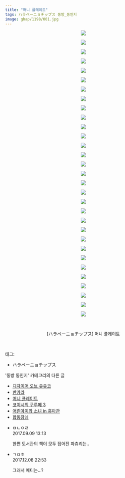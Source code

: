 ```yaml
---
title: "머니 퓰레이트"
tags: ハラペーニョチップス 동방_동인지
image: ghap/1198/001.jpg
---
```

<div class="article">
<p style="text-align: center; clear: none; float: none;"><img src="{{ site.nasurl }}/ghap/1198/001.jpg"/></p>
<p style="text-align: center; clear: none; float: none;"><img src="{{ site.nasurl }}/ghap/1198/002.jpg"/></p>
<p style="text-align: center; clear: none; float: none;"><img src="{{ site.nasurl }}/ghap/1198/003.jpg"/></p>
<p style="text-align: center; clear: none; float: none;"><img src="{{ site.nasurl }}/ghap/1198/004.jpg"/></p>
<p style="text-align: center; clear: none; float: none;"><img src="{{ site.nasurl }}/ghap/1198/005.jpg"/></p>
<p style="text-align: center; clear: none; float: none;"><img src="{{ site.nasurl }}/ghap/1198/006.jpg"/></p>
<p style="text-align: center; clear: none; float: none;"><img src="{{ site.nasurl }}/ghap/1198/007.jpg"/></p>
<p style="text-align: center; clear: none; float: none;"><img src="{{ site.nasurl }}/ghap/1198/008.jpg"/></p>
<p style="text-align: center; clear: none; float: none;"><img src="{{ site.nasurl }}/ghap/1198/009.jpg"/></p>
<p style="text-align: center; clear: none; float: none;"><img src="{{ site.nasurl }}/ghap/1198/010.jpg"/></p>
<p style="text-align: center; clear: none; float: none;"><img src="{{ site.nasurl }}/ghap/1198/011.jpg"/></p>
<p style="text-align: center; clear: none; float: none;"><img src="{{ site.nasurl }}/ghap/1198/012.jpg"/></p>
<p style="text-align: center; clear: none; float: none;"><img src="{{ site.nasurl }}/ghap/1198/013.jpg"/></p>
<p style="text-align: center; clear: none; float: none;"><img src="{{ site.nasurl }}/ghap/1198/014.jpg"/></p>
<p style="text-align: center; clear: none; float: none;"><img src="{{ site.nasurl }}/ghap/1198/015.jpg"/></p>
<p style="text-align: center; clear: none; float: none;"><img src="{{ site.nasurl }}/ghap/1198/016.jpg"/></p>
<p style="text-align: center; clear: none; float: none;"><img src="{{ site.nasurl }}/ghap/1198/017.jpg"/></p>
<p style="text-align: center; clear: none; float: none;"><img src="{{ site.nasurl }}/ghap/1198/018.jpg"/></p>
<p style="text-align: center; clear: none; float: none;"><img src="{{ site.nasurl }}/ghap/1198/019.jpg"/></p>
<p style="text-align: center; clear: none; float: none;"><img src="{{ site.nasurl }}/ghap/1198/020.jpg"/></p>
<p style="text-align: center; clear: none; float: none;"><img src="{{ site.nasurl }}/ghap/1198/021.jpg"/></p>
<p style="text-align: center; clear: none; float: none;"><img src="{{ site.nasurl }}/ghap/1198/022.jpg"/></p>
<p style="text-align: center; clear: none; float: none;"><img src="{{ site.nasurl }}/ghap/1198/023.jpg"/></p>
<p style="text-align: center; clear: none; float: none;"><img src="{{ site.nasurl }}/ghap/1198/024.jpg"/></p>
<p style="text-align: center; clear: none; float: none;"><img src="{{ site.nasurl }}/ghap/1198/025.jpg"/></p>
<p style="text-align: center; clear: none; float: none;"><img src="{{ site.nasurl }}/ghap/1198/026.jpg"/></p>
<p style="text-align: center; clear: none; float: none;"><img src="{{ site.nasurl }}/ghap/1198/027.jpg"/></p>
<p style="text-align: center; clear: none; float: none;"><img src="{{ site.nasurl }}/ghap/1198/028.jpg"/></p>
<p style="text-align: center; clear: none; float: none;"><img src="{{ site.nasurl }}/ghap/1198/029.jpg"/></p>
<p style="text-align: center; clear: none; float: none;"><img src="{{ site.nasurl }}/ghap/1198/030.jpg"/></p>
<p style="text-align: center; clear: none; float: none;"><img src="{{ site.nasurl }}/ghap/1198/031.jpg"/></p>
<p style="text-align: center; clear: none; float: none;"><br/></p>
<p style="text-align: center; clear: none; float: none;">[ハラペーニョチップス] 머니 퓰레이트</p>
<p><br/></p>
</div><div class="tagTrail">
<p>태그: </p>
<ul>
<li>ハラペーニョチップス</li>
</ul>
</div><div class="another">
<p>'동방 동인지' 카테고리의 다른 글</p>
<ul>
<li><a href="/2016-07-29-ghap_1200">디자이어 오브 유유코</a></li>
<li><a href="/2016-07-29-ghap_1199">반카라</a></li>
<li><a href="/2016-07-29-ghap_1198">머니 퓰레이트</a></li>
<li><a href="/2016-07-29-ghap_1197">코이시의 구루메 3</a></li>
<li><a href="/2016-07-29-ghap_1196">어린아이와 소녀 in 홍마관</a></li>
<li><a href="/2016-07-29-ghap_1195">합동장례</a></li>
</ul>
</div><div class="cb_module cb_fluid">
<div class="cb_wrt cb_profile">
<div class="comment">
<ul>
<li class="cb_thumb_off" id="comment15079509">
<div class="cb_comment_area">
<div class="cb_info_area">
<div class="cb_section">
<span class="cb_nick_name">ㅁㄴㅇㄹ</span>
</div>
<div class="cb_section">
<span class="cb_date">2017.09.09 13:13 </span>
</div>
</div>
<div class="cb_dsc_comment">
<p class="cb_dsc">
											한편 도서관의 책이 모두 접어진 파츄리는..
										</p>
</div>
</div></li>
<li class="cb_thumb_off" id="comment15148017">
<div class="cb_comment_area">
<div class="cb_info_area">
<div class="cb_section">
<span class="cb_nick_name">ㄱㅁㅎ</span>
</div>
<div class="cb_section">
<span class="cb_date">2017.12.08 22:53 </span>
</div>
</div>
<div class="cb_dsc_comment">
<p class="cb_dsc">
											그래서 메디는...?
										</p>
</div>
</div></li>
</ul>
</div>
</div><!-- commentList close -->
</div>
<br/>
<p id="refer"></p>
<br/>
